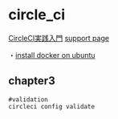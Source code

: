 # circle_ci
[CircleCI実践入門](https://www.amazon.co.jp/CircleCI%E5%AE%9F%E8%B7%B5%E5%85%A5%E9%96%80%E2%94%80%E2%94%80CI-CD%E3%81%8C%E3%82%82%E3%81%9F%E3%82%89%E3%81%99%E9%96%8B%E7%99%BA%E9%80%9F%E5%BA%A6%E3%81%A8%E5%93%81%E8%B3%AA%E3%81%AE%E4%B8%A1%E7%AB%8B-WEB-PRESS-plus/dp/4297114119/ref=sr_1_1?__mk_ja_JP=%E3%82%AB%E3%82%BF%E3%82%AB%E3%83%8A&dchild=1&keywords=circleci&qid=1612078644&sr=8-1)
[support page](https://github.com/circleci-book)

・[install docker on ubuntu](https://www.digitalocean.com/community/tutorials/how-to-install-and-use-docker-on-ubuntu-20-04-ja)





## chapter3 

```
#validation
circleci config validate
```